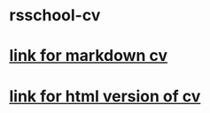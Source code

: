 # rsschool-cv
# [link for markdown cv](https://fayzullo05.github.io/rsschool-cv/cv)
# [link for html version of cv](https://fayzullo05.github.io/rsschool-cv/)

